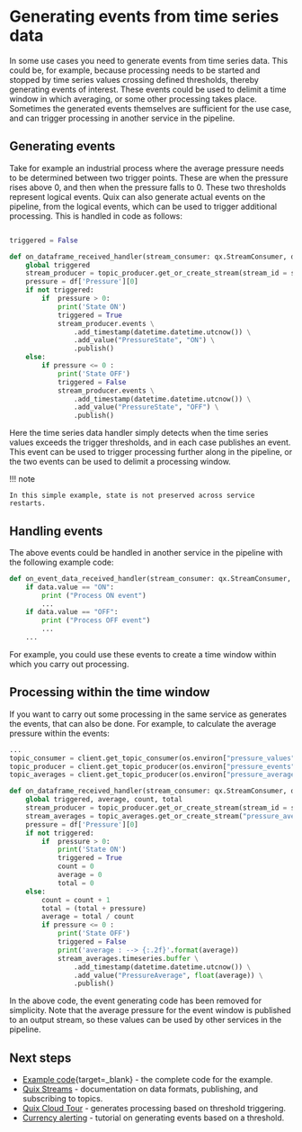 # Generating events from time series data

In some use cases you need to generate events from time series data. This could be, for example, because processing needs to be started and stopped by time series values crossing defined thresholds, thereby generating events of interest. These events could be used to delimit a time window in which averaging, or some other processing takes place. Sometimes the generated events themselves are sufficient for the use case, and can trigger processing in another service in the pipeline.

## Generating events

Take for example an industrial process where the average pressure needs to be determined between two trigger points. These are when the pressure rises above 0, and then when the pressure falls to 0. These two thresholds represent logical events. Quix can also generate actual events on the pipeline, from the logical events, which can be used to trigger additional processing. This is handled in code as follows:

``` python

triggered = False

def on_dataframe_received_handler(stream_consumer: qx.StreamConsumer, df: pd.DataFrame):
    global triggered
    stream_producer = topic_producer.get_or_create_stream(stream_id = stream_consumer.stream_id)
    pressure = df['Pressure'][0]
    if not triggered:
        if  pressure > 0:
            print('State ON')
            triggered = True
            stream_producer.events \
                .add_timestamp(datetime.datetime.utcnow()) \
                .add_value("PressureState", "ON") \
                .publish()
    else:
        if pressure <= 0 :
            print('State OFF')
            triggered = False
            stream_producer.events \
                .add_timestamp(datetime.datetime.utcnow()) \
                .add_value("PressureState", "OFF") \
                .publish()
```

Here the time series data handler simply detects when the time series values exceeds the trigger thresholds, and in each case publishes an event. This event can be used to trigger processing further along in the pipeline, or the two events can be used to delimit a processing window.

!!! note

    In this simple example, state is not preserved across service restarts.

## Handling events

The above events could be handled in another service in the pipeline with the following example code:

``` python
def on_event_data_received_handler(stream_consumer: qx.StreamConsumer, data: qx.EventData):
    if data.value == "ON":
        print ("Process ON event")
        ...
    if data.value == "OFF":
        print ("Process OFF event")
        ...
    ...
```

For example, you could use these events to create a time window within which you carry out processing.

## Processing within the time window

If you want to carry out some processing in the same service as generates the events, that can also be done. For example, to calculate the average pressure within the events:

``` python
...
topic_consumer = client.get_topic_consumer(os.environ["pressure_values"], consumer_group = "empty-transformation")
topic_producer = client.get_topic_producer(os.environ["pressure_events"])
topic_averages = client.get_topic_producer(os.environ["pressure_averages"])

def on_dataframe_received_handler(stream_consumer: qx.StreamConsumer, df: pd.DataFrame):
    global triggered, average, count, total
    stream_producer = topic_producer.get_or_create_stream(stream_id = stream_consumer.stream_id)
    stream_averages = topic_averages.get_or_create_stream("pressure_averages")
    pressure = df['Pressure'][0]
    if not triggered:
        if  pressure > 0:
            print('State ON')
            triggered = True
            count = 0
            average = 0
            total = 0
    else:
        count = count + 1
        total = (total + pressure)
        average = total / count
        if pressure <= 0 :
            print('State OFF')
            triggered = False
            print('average : --> {:.2f}'.format(average))
            stream_averages.timeseries.buffer \
                .add_timestamp(datetime.datetime.utcnow()) \
                .add_value("PressureAverage", float(average)) \
                .publish()
```

In the above code, the event generating code has been removed for simplicity. Note that the average pressure for the event window is published to an output stream, so these values can be used by other services in the pipeline.

## Next steps

* [Example code](https://github.com/quixio/tutorial-code/blob/main/generate-events/README.md){target=_blank} - the complete code for the example.
* [Quix Streams](https://quix.io/docs/quix-streams/introduction.html) - documentation on data formats, publishing, and subscribing to topics.
* [Quix Cloud Tour](../../quix-cloud/quixtour/overview.md) - generates processing based on threshold triggering.
* [Currency alerting](../../tutorials/currency-alerting/currency-alerting.md) - tutorial on generating events based on a threshold.
